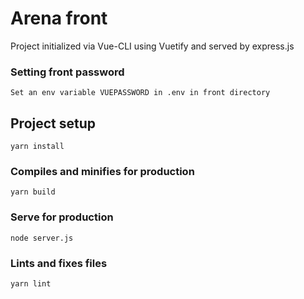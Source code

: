 # Arena front

Project initialized via Vue-CLI using Vuetify and served by express.js

### Setting front password
```
Set an env variable VUEPASSWORD in .env in front directory
```

## Project setup
```
yarn install
```

### Compiles and minifies for production
```
yarn build
```

### Serve for production
```
node server.js
```


### Lints and fixes files
```
yarn lint
```
